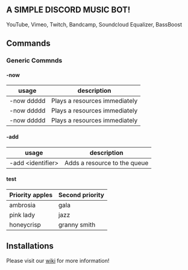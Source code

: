 ## A SIMPLE DISCORD MUSIC BOT!

YouTube, Vimeo, Twitch, Bandcamp, Soundcloud Equalizer, BassBoost

## Commands

### Generic Commnds

#### -now
| usage | description |
|-------|--------|
| -now ddddd | Plays a resources immediately |
| -now ddddd | Plays a resources immediately |
| -now ddddd | Plays a resources immediately |

#### -add
| usage | description |
|-----|-----|
| -add \<identifier\> | Adds a resource to the queue |

#### test 

| Priority apples | Second priority |
|-------|--------|
| ambrosia | gala |
| pink lady | jazz |
| honeycrisp | granny smith |



## Installations 

Please visit our [wiki](https://github.com/bjm021/momobot/wiki) for more information!
<!--stackedit_data:
eyJoaXN0b3J5IjpbMTY5NjkxMTQzOSwtMTk5NTM1NTM2OCw1Mj
MwNTY5ODQsMTU0OTIyOTc0M119
-->